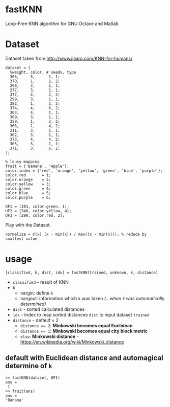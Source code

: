 # fastKNN

Loop-Free KNN algorithm for GNU Octave and Matlab

# Dataset

Dataset taken from http://www.jiaaro.com/KNN-for-humans/


    dataset = [
      %weight, color, # seeds, type
      303,     3,      1, 1;
      370,     1,      2, 2;
      298,     3,      1, 1;
      277,     3,      1, 1;
      377,     4,      2, 2;
      299,     3,      1, 1;
      382,     1,      2, 2;
      374,     4,      6, 2;
      303,     4,      1, 1;
      309,     3,      1, 1;
      359,     1,      2, 2;
      366,     1,      4, 2;
      311,     3,      1, 1;
      302,     3,      1, 1;
      373,     4,      4, 2;
      305,     3,      1, 1;
      371,     3,      6, 2;
    ];

    % lousy mapping
    fruit = {'Banana', 'Apple'}; 
    color.index = {'red', 'orange', 'yellow', 'green', 'blue', 'purple'};
    color.red       = 1;
    color.orange    = 2;
    color.yellow    = 3;
    color.green     = 4;
    color.blue      = 5;
    color.purple    = 6;

    UF1 = [301, color.green, 1];
    UF2 = [346, color.yellow, 4];
    UF3 = [290, color.red, 2];


Play with the Dataset.

	normalize = @(x) (x - min(x)) / max((x - min(x))); % reduce by smallest value

# usage

`[classified, k, dist, idx] = fastKNN(trained, unknown, k, distance)`  

* `classified` - result of KNN
* `k`  
  * nargin: define `k` 
  * nargout: information which `k` was taken _(...when `k` was automatically determined)_
* `dist` - sorted calculated distances
* `idx`  - Index to map sorted distances `dist` to input dataset `trained`
* `distance` - default = 2
  * `distance == 2`: **Minkowski becomes equal Euclidean**
  * `distance == 1`: **Minkowski becomes equal city block metric**
  * `else`: **Minkowski distance** -  https://en.wikipedia.org/wiki/Minkowski_distance


## default with Euclidean distance and automagical determine of `k` 

	>> fastKNN(dataset, UF1)
	ans =
     1
	>> fruit(ans)
	ans = 
	'Banana'






